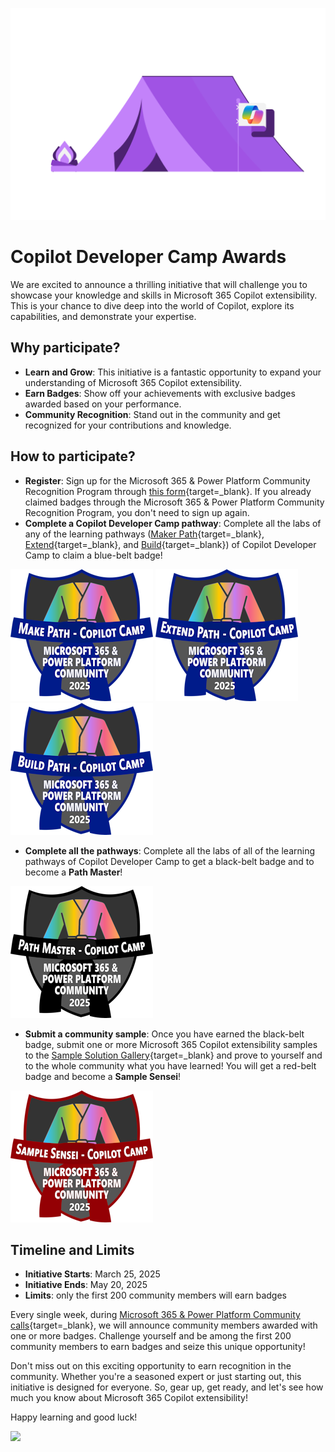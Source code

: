 <img class="heading-image" src="../assets/images/CopilotCamp-Tent-Clean.png"></img>

# Copilot Developer Camp Awards

We are excited to announce a thrilling initiative that will challenge you to showcase your knowledge and skills in Microsoft 365 Copilot extensibility. This is your chance to dive deep into the world of Copilot, explore its capabilities, and demonstrate your expertise.

## Why participate?

- **Learn and Grow**: This initiative is a fantastic opportunity to expand your understanding of Microsoft 365 Copilot extensibility.
- **Earn Badges**: Show off your achievements with exclusive badges awarded based on your performance.
- **Community Recognition**: Stand out in the community and get recognized for your contributions and knowledge.

## How to participate?

- **Register**: Sign up for the Microsoft 365 & Power Platform Community Recognition Program through [this form](https://aka.ms/community/recognition-register){target=_blank}. If you already claimed badges through the Microsoft 365 & Power Platform Community Recognition Program, you don't need to sign up again.
- **Complete a Copilot Developer Camp pathway**: Complete all the labs of any of the learning pathways ([Maker Path](https://microsoft.github.io/copilot-camp/pages/make/){target=_blank}, [Extend](https://microsoft.github.io/copilot-camp/pages/extend-m365-copilot/){target=_blank}, and [Build](https://microsoft.github.io/copilot-camp/pages/custom-engine/){target=_blank}) of Copilot Developer Camp to claim a blue-belt badge!

<div class="badge-row">
    <img src="../assets/images/awards/Make-Small.png" alt="Make path - Copilot Camp badge"></img>
    <img src="../assets/images/awards/Extend-Small.png" alt="Extend path - Copilot Camp badge"></img>
    <img src="../assets/images/awards/Build-Small.png" alt="Build path - Copilot Camp badge"></img>
</div>

- **Complete all the pathways**: Complete all the labs of all of the learning pathways of Copilot Developer Camp to get a black-belt badge and to become a **Path Master**!

<div class="badge-row">
    <img src="../assets/images/awards/Path-Master-Small.png" alt="Path Master - Copilot Camp badge"></img>
</div>

- **Submit a community sample**: Once you have earned the black-belt badge, submit one or more Microsoft 365 Copilot extensibility samples to the [Sample Solution Gallery](https://aka.ms/community/samples){target=_blank} and prove to yourself and to the whole community what you have learned! You will get a red-belt badge and become a **Sample Sensei**!

<div class="badge-row">
    <img src="../assets/images/awards/Samples-Small.png" alt="Sample Sensei - Copilot Camp badge"></img>
</div>

## Timeline and Limits

- **Initiative Starts**: March 25, 2025
- **Initiative Ends**: May 20, 2025
- **Limits**: only the first 200 community members will earn badges

Every single week, during [Microsoft 365 & Power Platform Community calls](https://aka.ms/community/ms-speakers-call-invite){target=_blank}, we will announce community members awarded with one or more badges. Challenge yourself and be among the first 200 community members to earn badges and seize this unique opportunity!

Don't miss out on this exciting opportunity to earn recognition in the community. Whether you're a seasoned expert or just starting out, this initiative is designed for everyone. So, gear up, get ready, and let's see how much you know about Microsoft 365 Copilot extensibility!

Happy learning and good luck!

<img src="https://m365-visitor-stats.azurewebsites.net/copilot-camp/awards" />
